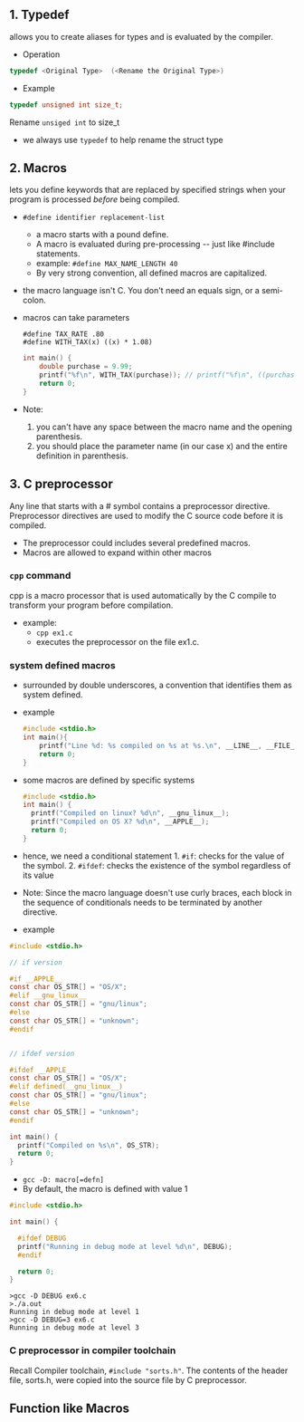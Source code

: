 ## 1. Typedef

allows you to create aliases for types and is evaluated by the compiler.

- Operation

```C
typedef <Original Type>  (<Rename the Original Type>)
```

- Example
```C
typedef unsigned int size_t;
```
Rename `unsiged int` to size_t

- we always use `typedef` to help rename the struct type


## 2.  Macros

lets you define keywords that are replaced by specified strings when your program is processed *before* being compiled.

- `#define identifier replacement-list` 
	-  a macro starts with a pound define.
	- A macro is evaluated during pre-processing -- just like #include statements.
	- example: `#define MAX_NAME_LENGTH 40`
	- By very strong convention, all defined macros are capitalized.
- the macro language isn't C. You don't need an equals sign, or a semi-colon.
- macros can take parameters
	```macro
	#define TAX_RATE .80
	#define WITH_TAX(x) ((x) * 1.08)
	```
	```C
	int main() {
		double purchase = 9.99;
		printf("%f\n", WITH_TAX(purchase)); // printf("%f\n", ((purchase) * 1.08));
		return 0;
	}
	```

- Note:
	1. you can't have any space between the macro name and the opening parenthesis. 
	2. you should place the parameter name (in our case x) and the entire definition in parenthesis.

## 3. C preprocessor
Any line that starts with a # symbol contains a preprocessor directive. Preprocessor directives are used to modify the C source code before it is compiled.

- The preprocessor could includes several predefined macros.
- Macros are allowed to expand within other macros
### `cpp` command
cpp is a macro processor that is used automatically by the C compile to transform your program before compilation.
- example: 
	- `cpp ex1.c` 
	- executes the preprocessor on the file ex1.c.
### system defined macros
- surrounded by double underscores, a convention that identifies them as system defined.
- example
	```C
	#include <stdio.h>
	int main(){
		printf("Line %d: %s compiled on %s at %s.\n", __LINE__, __FILE__, __DATA__, __TIME__);
		return 0;
	}
	```

- some macros are defined by specific systems
	```C
	#include <stdio.h>
	int main() {
	  printf("Compiled on linux? %d\n", __gnu_linux__);
	  printf("Compiled on OS X? %d\n", __APPLE__);
	  return 0;
	}
	```
- hence, we need a conditional statement
		1. `#if`: checks for the value of the symbol.
		2. `#ifdef`: checks the existence of the symbol regardless of its value
- Note: Since the macro language doesn't use curly braces, each block in the sequence of conditionals needs to be terminated by another directive.
- example
```C
#include <stdio.h>

// if version

#if __APPLE__
const char OS_STR[] = "OS/X";
#elif __gnu_linux__
const char OS_STR[] = "gnu/linux";
#else
const char OS_STR[] = "unknown";
#endif


// ifdef version

#ifdef __APPLE__
const char OS_STR[] = "OS/X";
#elif defined(__gnu_linux__)
const char OS_STR[] = "gnu/linux";
#else
const char OS_STR[] = "unknown";
#endif

int main() {
  printf("Compiled on %s\n", OS_STR);
  return 0;
}
```

- `gcc -D: macro[=defn]`
- By default, the macro is defined with value 1
```C
#include <stdio.h>

int main() {

  #ifdef DEBUG
  printf("Running in debug mode at level %d\n", DEBUG);
  #endif

  return 0;
}
```
```shell
>gcc -D DEBUG ex6.c
>./a.out
Running in debug mode at level 1
>gcc -D DEBUG=3 ex6.c
Running in debug mode at level 3
```
### C preprocessor in compiler toolchain
Recall Compiler toolchain, `#include "sorts.h"`. The contents of the header file, sorts.h, were copied into the source file by C preprocessor.

## Function like Macros


